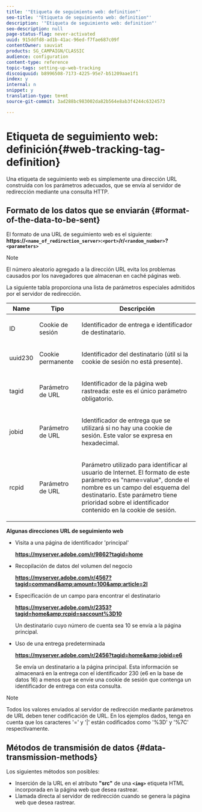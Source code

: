 ```yaml
---
title: '"Etiqueta de seguimiento web: definition"'
seo-title: '"Etiqueta de seguimiento web: definition"'
description: '"Etiqueta de seguimiento web: definition"'
seo-description: null
page-status-flag: never-activated
uuid: 915ddfd8-ad1b-41ac-96ed-f7fae687c09f
contentOwner: sauviat
products: SG_CAMPAIGN/CLASSIC
audience: configuration
content-type: reference
topic-tags: setting-up-web-tracking
discoiquuid: b8996508-7173-4225-95e7-b51209aae1f1
index: y
internal: n
snippet: y
translation-type: tm+mt
source-git-commit: 3ad288bc983002da82b564e8ab3f4244c6324573

---
```



# Etiqueta de seguimiento web: definición{#web-tracking-tag-definition}

Una etiqueta de seguimiento web es simplemente una dirección URL construida con los parámetros adecuados, que se envía al servidor de redirección mediante una consulta HTTP.

## Formato de los datos que se enviarán {#format-of-the-data-to-be-sent}

El formato de una URL de seguimiento web es el siguiente: **https://`<name_of_redirection_server>`:`<port>`/r/`<random_number>`?`<parameters>`**

>[!NOTE]
>
>El número aleatorio agregado a la dirección URL evita los problemas causados por los navegadores que almacenan en caché páginas web.

La siguiente tabla proporciona una lista de parámetros especiales admitidos por el servidor de redirección.

<table>
                     <thead>
                        <tr>
                           <th>Name</th>
                           <th>Tipo</th>
                           <th>Descripción</th> 
                        </tr> 
                     </thead>
                     <tbody>
                        <tr>
                           <td>
                              <p>ID</p> 
                           </td>
                           <td>
                              <p>Cookie de sesión</p> 
                           </td>
                           <td>
                              <p>Identificador de entrega e identificador de destinatario.</p> 
                           </td> 
                        </tr>
                        <tr>
                           <td>
                              <p>uuid230</p> 
                           </td>
                           <td>
                              <p>Cookie permanente</p> 
                           </td>
                           <td>
                              <p>Identificador del destinatario (útil si la cookie de sesión no está presente).</p> 
                           </td> 
                        </tr>
                        <tr>
                           <td>
                              <p>tagid</p> 
                           </td>
                           <td>
                              <p>Parámetro de URL</p> 
                           </td>
                           <td>
                              <p>Identificador de la página web rastreada: este es el único parámetro obligatorio.</p> 
                           </td> 
                        </tr>
                        <tr>
                           <td>
                              <p>jobid</p> 
                           </td>
                           <td>
                              <p>Parámetro de URL</p> 
                           </td>
                           <td>
                              <p>Identificador de entrega que se utilizará si no hay una cookie de sesión. Este valor se expresa en hexadecimal.
                              </p> 
                           </td> 
                        </tr>
                        <tr>
                           <td>
                              <p>rcpid</p> 
                           </td>
                           <td>
                              <p>Parámetro de URL</p> 
                           </td>
                           <td>
                              <p>Parámetro utilizado para identificar al usuario de Internet. El formato de este parámetro es "name=value", donde el nombre es un campo del esquema del destinatario. Este parámetro tiene prioridad sobre el identificador contenido en la cookie de sesión.
                              </p> 
                           </td> 
                        </tr> 
                     </tbody>  
                  </table>

**Algunas direcciones URL de seguimiento web**

* Visita a una página de identificador &#39;principal&#39;

   **https://myserver.adobe.com/r/9862?tagid=home**

* Recopilación de datos del volumen del negocio

   **https://myserver.adobe.com/r/4567?tagid=command&amp;amount=100&amp;article=2l**

* Especificación de un campo para encontrar el destinatario

   **https://myserver.adobe.com/r/2353?tagid=home&amp;rcpid=saccount%3D10**

   Un destinatario cuyo número de cuenta sea 10 se envía a la página principal.

* Uso de una entrega predeterminada

   **https://myserver.adobe.com/r/2456?tagid=home&amp;jobid=e6**

   Se envía un destinatario a la página principal. Esta información se almacenará en la entrega con el identificador 230 (e6 en la base de datos 16) a menos que se envíe una cookie de sesión que contenga un identificador de entrega con esta consulta.

>[!NOTE]
>
>Todos los valores enviados al servidor de redirección mediante parámetros de URL deben tener codificación de URL. En los ejemplos dados, tenga en cuenta que los caracteres &#39;=&#39; y &#39;|&#39; están codificados como &#39;%3D&#39; y &#39;%7C&#39; respectivamente.

## Métodos de transmisión de datos {#data-transmission-methods}

Los siguientes métodos son posibles:

* Inserción de la URL en el atributo **&quot;src&quot;** de una **`<img>`** etiqueta HTML incorporada en la página web que desea rastrear.
* Llamada directa al servidor de redirección cuando se genera la página web que desea rastrear.


